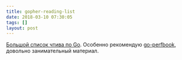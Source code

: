 ```yaml
---
title: gopher-reading-list
date: 2018-03-10 07:30:05
tags: []
layout: post
---
```


[Большой список чтива по Go](https://github.com/enocom/gopher-reading-list). Особенно рекомендую [go-perfbook](https://github.com/dgryski/go-perfbook), довольно занимательный материал.
